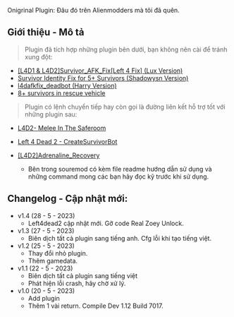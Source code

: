 Onigrinal Plugin: Đâu đó trên Alienmodders mà tôi đã quên.
## Giới thiệu - Mô tả 
> Plugin đã tích hợp những plugin bên dưới, bạn không nên cài để tránh xung đột:
* [[L4D1 & L4D2]Survivor_AFK_Fix[Left 4 Fix] (Lux Version)](https://forums.alliedmods.net/showthread.php?p=2714236)
* [Survivor Identity Fix for 5+ Survivors (Shadowysn Version)](https://forums.alliedmods.net/showpost.php?p=2718792&postcount=36)
* [l4dafkfix_deadbot (Harry Version)](https://forums.alliedmods.net/showpost.php?p=2772050&postcount=54)
* [8+ survivors in rescue vehicle](https://forums.alliedmods.net/showpost.php?p=2771588&postcount=53)

> Plugin có lệnh chuyển tiếp hay còn gọi là đường liên kết hỗ trợ tốt với những plugin sau:
* [L4D2- Melee In The Saferoom](https://forums.alliedmods.net/showpost.php?p=2611529&postcount=484)
* [Left 4 Dead 2 - CreateSurvivorBot](https://forums.alliedmods.net/showpost.php?p=2729883&postcount=16)
* [[L4D2]Adrenaline_Recovery](https://forums.alliedmods.net/showthread.php?p=2606439)

  - Bên trong souremod có kèm file readme hướng dẫn sử dụng và những command mong các bạn hãy đọc kỹ trước khi sử dụng.

## Changelog - Cập nhật mới:
* v1.4 (28 - 5 - 2023)
  - Left4dead2 cập nhật mới. Gỡ code Real Zoey Unlock.
* v1.3 (27 - 5 - 2023)
  - Biên dịch tất cả plugin sang tiếng anh. Cfg lỗi khi tạo tiếng việt.
* v1.2 (25 - 5 - 2023)
  - Thay đổi nhỏ plugin.
  - Thêm gamedata.
* v1.1 (22 - 5 - 2023)
  - Biên dịch tất cả plugin sang tiếng việt
  - Phát hiện lỗi crash, hãy chờ xử lý.
* v1.0 (20 - 5 - 2023)
  - Add plugin
  - Thêm 1 vài return. Compile Dev 1.12 Build 7017. 


